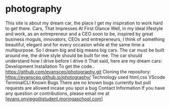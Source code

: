 # photography
This site is about my dream car, the place I get my inspiration to work hard to get there.
Cars, That Impresses At First Glance
Well, in my ideal lifestyle and work, as an entrepreneur and a CEO soon to be, inspired by great business moguls, innovators, CEOs and entrepreneurs, I think of something beautiful, elegant and for every occasion while at the same time a multipurpose. So I dream big and big means big cars. The car must be built around me, the drive style should be built for me. The car should understand how I drive before I drive it
That said, here are my dream cars:
Development Installation
To get the code..
https://github.com/evansceo/photography.git
Cloning the repository:
https://evansceo.github.io/photography/
Technology used
html,css
VScode
TerminalCLI
Known Bugs
There are no known bugs currently but pull requests are allowed incase you spot a bug
Contact Information
If you have any question or contributions, please email me at [evans.onyiego@student.moringaschool.com]
